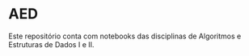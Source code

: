 # AED
Este repositório conta com notebooks das disciplinas de Algoritmos e Estruturas de Dados I e II. 
